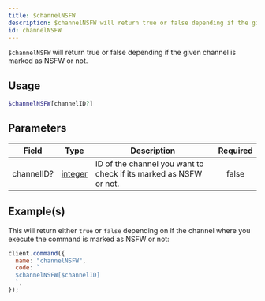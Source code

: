 ```yaml
---
title: $channelNSFW
description: $channelNSFW will return true or false depending if the given channel is marked as NSFW or not.
id: channelNSFW
---
```


`$channelNSFW` will return true or false depending if the given channel is marked as NSFW or not.

## Usage

```php
$channelNSFW[channelID?]
```

## Parameters

| Field      | Type                                                                                                | Description                                                       | Required |
| ---------- | --------------------------------------------------------------------------------------------------- | ----------------------------------------------------------------- | :------: |
| channelID? | [integer](https://developer.mozilla.org/en-US/docs/Web/JavaScript/Reference/Global_Objects/Integer) | ID of the channel you want to check if its marked as NSFW or not. |  false   |

## Example(s)

This will return either `true` or `false` depending on if the channel where you execute the command is marked as NSFW or
not:

```javascript
client.command({
  name: "channelNSFW",
  code: `
  $channelNSFW[$channelID]
  `,
});
```
